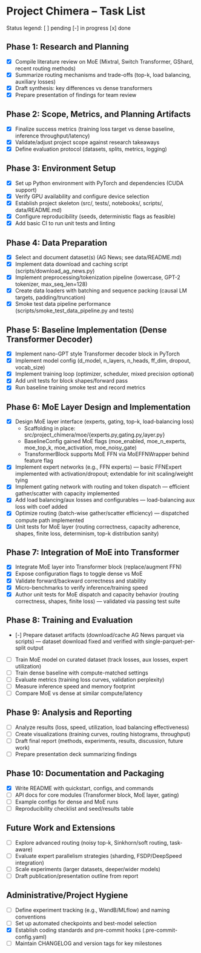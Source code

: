 # Project Chimera – Task List

Status legend: [ ] pending  [-] in progress  [x] done

## Phase 1: Research and Planning
- [x] Compile literature review on MoE (Mixtral, Switch Transformer, GShard, recent routing methods)
- [x] Summarize routing mechanisms and trade-offs (top-k, load balancing, auxiliary losses)
- [x] Draft synthesis: key differences vs dense transformers
- [x] Prepare presentation of findings for team review

## Phase 2: Scope, Metrics, and Planning Artifacts
- [x] Finalize success metrics (training loss target vs dense baseline, inference throughput/latency)
- [x] Validate/adjust project scope against research takeaways
- [x] Define evaluation protocol (datasets, splits, metrics, logging)

## Phase 3: Environment Setup
- [x] Set up Python environment with PyTorch and dependencies (CUDA support)
- [x] Verify GPU availability and configure device selection
- [x] Establish project skeleton (src/, tests/, notebooks/, scripts/, data/README.md)
- [x] Configure reproducibility (seeds, deterministic flags as feasible)
- [x] Add basic CI to run unit tests and linting

## Phase 4: Data Preparation
- [x] Select and document dataset(s) (AG News; see data/README.md)
- [x] Implement data download and caching script (scripts/download_ag_news.py)
- [x] Implement preprocessing/tokenization pipeline (lowercase, GPT-2 tokenizer, max_seq_len=128)
- [x] Create data loaders with batching and sequence packing (causal LM targets, padding/truncation)
- [x] Smoke test data pipeline performance (scripts/smoke_test_data_pipeline.py and tests)

## Phase 5: Baseline Implementation (Dense Transformer Decoder)
- [x] Implement nano-GPT style Transformer decoder block in PyTorch
- [x] Implement model config (d_model, n_layers, n_heads, ff_dim, dropout, vocab_size)
- [x] Implement training loop (optimizer, scheduler, mixed precision optional)
- [x] Add unit tests for block shapes/forward pass
- [x] Run baseline training smoke test and record metrics

## Phase 6: MoE Layer Design and Implementation
- [x] Design MoE layer interface (experts, gating, top-k, load-balancing loss)
  - Scaffolding in place: src/project_chimera/moe/{experts.py,gating.py,layer.py}
  - BaselineConfig gained MoE flags (moe_enabled, moe_n_experts, moe_top_k, moe_activation, moe_noisy_gate)
  - TransformerBlock supports MoE FFN via MoEFFNWrapper behind feature flag
- [x] Implement expert networks (e.g., FFN experts) — basic FFNExpert implemented with activation/dropout; extendable for init scaling/weight tying
- [x] Implement gating network with routing and token dispatch — efficient gather/scatter with capacity implemented
- [x] Add load balancing/aux losses and configurables — load-balancing aux loss with coef added
- [x] Optimize routing (batch-wise gather/scatter efficiency) — dispatched compute path implemented
- [x] Unit tests for MoE layer (routing correctness, capacity adherence, shapes, finite loss, determinism, top-k distribution sanity)

## Phase 7: Integration of MoE into Transformer
- [x] Integrate MoE layer into Transformer block (replace/augment FFN)
- [x] Expose configuration flags to toggle dense vs MoE
- [x] Validate forward/backward correctness and stability
- [x] Micro-benchmarks to verify inference/training speed
- [x] Author unit tests for MoE dispatch and capacity behavior (routing correctness, shapes, finite loss) — validated via passing test suite

## Phase 8: Training and Evaluation
- [-] Prepare dataset artifacts (download/cache AG News parquet via scripts) — dataset download fixed and verified with single-parquet-per-split output
- [ ] Train MoE model on curated dataset (track losses, aux losses, expert utilization)
- [ ] Train dense baseline with compute-matched settings
- [ ] Evaluate metrics (training loss curves, validation perplexity)
- [ ] Measure inference speed and memory footprint
- [ ] Compare MoE vs dense at similar compute/latency

## Phase 9: Analysis and Reporting
- [ ] Analyze results (loss, speed, utilization, load balancing effectiveness)
- [ ] Create visualizations (training curves, routing histograms, throughput)
- [ ] Draft final report (methods, experiments, results, discussion, future work)
- [ ] Prepare presentation deck summarizing findings

## Phase 10: Documentation and Packaging
- [x] Write README with quickstart, configs, and commands
- [ ] API docs for core modules (Transformer block, MoE layer, gating)
- [ ] Example configs for dense and MoE runs
- [ ] Reproducibility checklist and seed/results table

## Future Work and Extensions
- [ ] Explore advanced routing (noisy top-k, Sinkhorn/soft routing, task-aware)
- [ ] Evaluate expert parallelism strategies (sharding, FSDP/DeepSpeed integration)
- [ ] Scale experiments (larger datasets, deeper/wider models)
- [ ] Draft publication/presentation outline from report

## Administrative/Project Hygiene
- [ ] Define experiment tracking (e.g., WandB/MLflow) and naming conventions
- [ ] Set up automated checkpoints and best-model selection
- [x] Establish coding standards and pre-commit hooks (.pre-commit-config.yaml)
- [ ] Maintain CHANGELOG and version tags for key milestones
